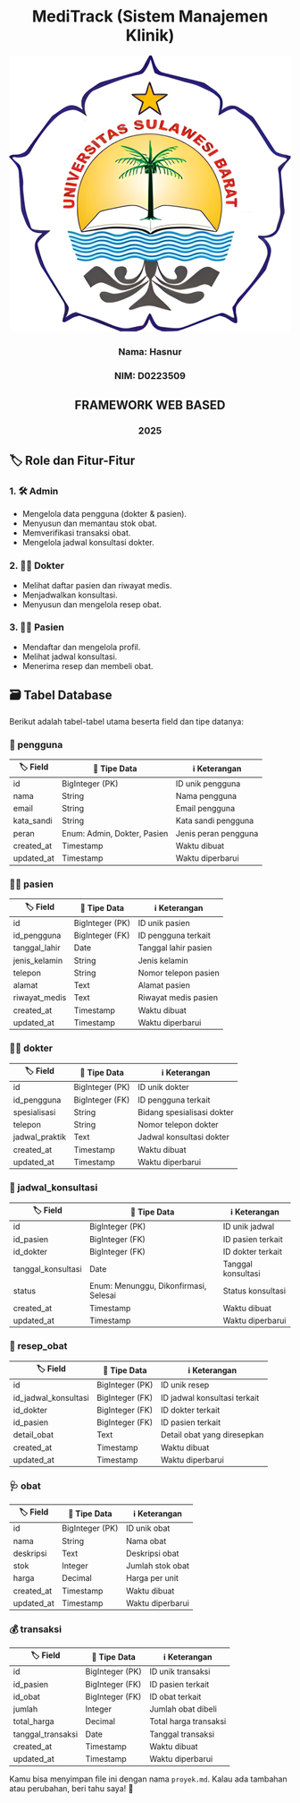 
<div align="center">

# **MediTrack (Sistem Manajemen Klinik)**

[![Logo Unsulbar.png](public/assets/Logo%20Unsulbar.png)
](https://github.com/mountain-ux/MeditTrack-Sistem-Manajemen-Klinik-/blob/main/Logo%20Unsulbar.png)
### **Nama:** Hasnur
### **NIM:** D0223509

## FRAMEWORK WEB BASED
### 2025

</div>


## 🏷️ Role dan Fitur-Fitur
### 1. **🛠️ Admin**
- Mengelola data pengguna (dokter & pasien).
- Menyusun dan memantau stok obat.
- Memverifikasi transaksi obat.
- Mengelola jadwal konsultasi dokter.

### 2. **👨‍⚕️ Dokter**
- Melihat daftar pasien dan riwayat medis.
- Menjadwalkan konsultasi.
- Menyusun dan mengelola resep obat.

### 3. **🧑‍⚕️ Pasien**
- Mendaftar dan mengelola profil.
- Melihat jadwal konsultasi.
- Menerima resep dan membeli obat.

## 🗃️ Tabel Database
Berikut adalah tabel-tabel utama beserta field dan tipe datanya:

### **👥 pengguna**
| 🏷️ Field        | 📂 Tipe Data     | ℹ️ Keterangan         |
|-------------|--------------|--------------------|
| id          | BigInteger (PK) | ID unik pengguna |
| nama        | String       | Nama pengguna     |
| email       | String       | Email pengguna    |
| kata_sandi | String       | Kata sandi pengguna |
| peran       | Enum: Admin, Dokter, Pasien | Jenis peran pengguna |
| created_at  | Timestamp    | Waktu dibuat      |
| updated_at  | Timestamp    | Waktu diperbarui  |

### **🧑‍⚕️ pasien**
| 🏷️ Field        | 📂 Tipe Data     | ℹ️ Keterangan          |
|-------------|--------------|---------------------|
| id          | BigInteger (PK) | ID unik pasien    |
| id_pengguna | BigInteger (FK) | ID pengguna terkait |
| tanggal_lahir | Date       | Tanggal lahir pasien |
| jenis_kelamin | String    | Jenis kelamin      |
| telepon     | String      | Nomor telepon pasien |
| alamat      | Text        | Alamat pasien      |
| riwayat_medis | Text      | Riwayat medis pasien |
| created_at  | Timestamp   | Waktu dibuat       |
| updated_at  | Timestamp   | Waktu diperbarui   |

### **👨‍⚕️ dokter**
| 🏷️ Field        | 📂 Tipe Data     | ℹ️ Keterangan          |
|-------------|--------------|---------------------|
| id          | BigInteger (PK) | ID unik dokter    |
| id_pengguna | BigInteger (FK) | ID pengguna terkait |
| spesialisasi | String      | Bidang spesialisasi dokter |
| telepon     | String      | Nomor telepon dokter |
| jadwal_praktik | Text    | Jadwal konsultasi dokter |
| created_at  | Timestamp   | Waktu dibuat       |
| updated_at  | Timestamp   | Waktu diperbarui   |

### **📅 jadwal_konsultasi**
| 🏷️ Field        | 📂 Tipe Data     | ℹ️ Keterangan          |
|-------------|--------------|---------------------|
| id          | BigInteger (PK) | ID unik jadwal    |
| id_pasien   | BigInteger (FK) | ID pasien terkait |
| id_dokter   | BigInteger (FK) | ID dokter terkait |
| tanggal_konsultasi | Date | Tanggal konsultasi |
| status      | Enum: Menunggu, Dikonfirmasi, Selesai | Status konsultasi |
| created_at  | Timestamp   | Waktu dibuat       |
| updated_at  | Timestamp   | Waktu diperbarui   |

### **💊 resep_obat**
| 🏷️ Field        | 📂 Tipe Data     | ℹ️ Keterangan          |
|-------------|--------------|---------------------|
| id          | BigInteger (PK) | ID unik resep    |
| id_jadwal_konsultasi | BigInteger (FK) | ID jadwal konsultasi terkait |
| id_dokter   | BigInteger (FK) | ID dokter terkait |
| id_pasien   | BigInteger (FK) | ID pasien terkait |
| detail_obat | Text        | Detail obat yang diresepkan |
| created_at  | Timestamp   | Waktu dibuat       |
| updated_at  | Timestamp   | Waktu diperbarui   |

### **🩺 obat**
| 🏷️ Field        | 📂 Tipe Data     | ℹ️ Keterangan          |
|-------------|--------------|---------------------|
| id          | BigInteger (PK) | ID unik obat     |
| nama        | String       | Nama obat        |
| deskripsi   | Text        | Deskripsi obat   |
| stok        | Integer     | Jumlah stok obat |
| harga       | Decimal     | Harga per unit   |
| created_at  | Timestamp   | Waktu dibuat      |
| updated_at  | Timestamp   | Waktu diperbarui  |

### **💰 transaksi**
| 🏷️ Field        | 📂 Tipe Data     | ℹ️ Keterangan          |
|-------------|--------------|---------------------|
| id          | BigInteger (PK) | ID unik transaksi |
| id_pasien   | BigInteger (FK) | ID pasien terkait |
| id_obat     | BigInteger (FK) | ID obat terkait   |
| jumlah      | Integer      | Jumlah obat dibeli |
| total_harga | Decimal     | Total harga transaksi |
| tanggal_transaksi | Date | Tanggal transaksi |
| created_at  | Timestamp   | Waktu dibuat       |
| updated_at  | Timestamp   | Waktu diperbarui   |

Kamu bisa menyimpan file ini dengan nama `proyek.md`. Kalau ada tambahan atau perubahan, beri tahu saya! 🚀

